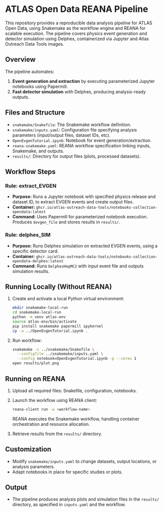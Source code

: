 # ATLAS Open Data REANA Pipeline

This repository provides a reproducible data analysis pipeline for ATLAS Open Data, using Snakemake as the workflow engine and REANA for scalable execution. The pipeline covers physics event generation and detector simulation using Delphes, containerized via Jupyter and Atlas Outreach Data Tools images.

## Overview

The pipeline automates:
1. **Event generation and extraction** by executing parameterized Jupyter notebooks using Papermill.
2. **Fast detector simulation** with Delphes, producing analysis-ready outputs.

## Files and Structure

- `snakemake/Snakefile`: The Snakemake workflow definition.
- `snakemake/inputs.yaml`: Configuration file specifying analysis parameters (input/output files, dataset IDs, etc).
- `OpenEvgenTutorial.ipynb`: Notebook for event generation/extraction.
- `reana-snakemake.yaml`: REANA workflow specification linking inputs, Snakemake, and outputs.
- `results/`: Directory for output files (plots, processed datasets).

## Workflow Steps

### Rule: extract_EVGEN
- **Purpose:** Runs a Jupyter notebook with specified physics release and dataset ID, to extract EVGEN events and create output files.
- **Container:** `ghcr.io/atlas-outreach-data-tools/notebooks-collection-opendata:latest`
- **Command:** Uses Papermill for parameterized notebook execution.  
  Produces `$evgen_file` and stores results in `results/`.

### Rule: delphes_SIM
- **Purpose:** Runs Delphes simulation on extracted EVGEN events, using a specific detector card.
- **Container:** `ghcr.io/atlas-outreach-data-tools/notebooks-collection-opendata-delphes:latest`
- **Command:** Runs `DelphesHepMC2` with input event file and outputs simulation results.

## Running Locally (Without REANA)

1. Create and activate a local Python virtual environment:
   ```bash
   mkdir snakemake-local-run
   cd snakemake-local-run
   python -m venv atlas-env
   source atlas-env/bin/activate
   pip install snakemake papermill ipykernel
   cp -a ../OpenEvgenTutorial.ipynb .
   ```
2. Run workflow:
   ```bash
   snakemake -s ../snakemake/Snakefile \
     --configfile ../snakemake/inputs.yaml \
     --config notebook=OpenEvgenTutorial.ipynb -p --cores 1
   open results/plot.png
   ```

## Running on REANA

1. Upload all required files: Snakefile, configuration, notebooks.
2. Launch the workflow using REANA client:
   ```bash
   reana-client run -w <workflow-name>
   ```
   REANA executes the Snakemake workflow, handling container orchestration and resource allocation.

3. Retrieve results from the `results/` directory.

## Customization

- Modify `snakemake/inputs.yaml` to change datasets, output locations, or analysis parameters.
- Adapt notebooks in place for specific studies or plots.

## Output

- The pipeline produces analysis plots and simulation files in the `results/` directory, as specified in `inputs.yaml` and the workflow.